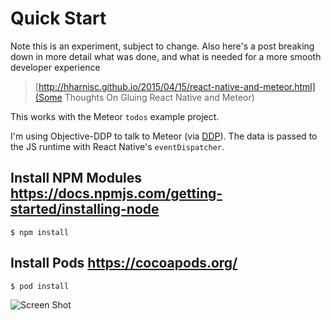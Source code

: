 # Quick Start

Note this is an experiment, subject to change. Also here's a post breaking down in more detail what was done, and what is needed for a more smooth developer experience 

> [http://hharnisc.github.io/2015/04/15/react-native-and-meteor.html](Some Thoughts On Gluing React Native and Meteor)

This works with the Meteor `todos` example project.

I'm using Objective-DDP to talk to Meteor (via [DDP](http://en.wikipedia.org/wiki/Distributed_Data_Protocol)). The data is passed to the JS runtime with React Native's `eventDispatcher`.

## Install NPM Modules <https://docs.npmjs.com/getting-started/installing-node>

```
$ npm install
```

## Install Pods <https://cocoapods.org/>

```
$ pod install
```
![Screen Shot](https://raw.githubusercontent.com/hharnisc/react-native-meteor/master/ScreenShot.png)
